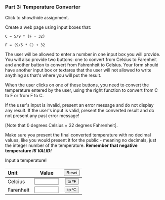 ### Part 3: Temperature Converter

<p id="flip">Click to show/hide assignment.</p>
<div id="panel">

Create a web page using input boxes that:  
  
`C = 5/9 * (F - 32)`   
  
`F = (9/5 * C) + 32`  
  
The user will be allowed to enter a number in one input box you will provide. You will also provide two buttons: one to convert from Celsius to Farenheit and another button to convert from Fahrenheit to Celsius. Your form should have another input box or textarea that the user will not allowed to write anything as that's where you will put the result.

When the user clicks on one of those buttons, you need to convert the temperature entered by the user, using the right function to convert from C to F or from F to C.

If the user's input is invalid, present an error message and do not display any result. If the user's input is valid, present the converted result and do not present any past error message!

[Note that 0 degrees Celsius = 32 degrees Fahrenheit].

Make sure you present the final converted temperature with no decimal values, like you would present it for the public - meaning no decimals, just the integer number of the temperature. **Remember that negative temperature *IS VALID!***

</div>
<section>
<form name="myform">

Input a temperature!

| Unit      |                                                        Value                                                        |                  <input type="button" value="Reset" id="reset">                   |
| :-------- | :-----------------------------------------------------------------------------------------------------------------: | :-------------------------------------------------------------------------------: |
| Celcius   |   <input type="number" id="celcius" name="celcius" min="-1000" max="1000" required>  | <input type="button" class="button-primary" onclick="calc('ctof')" value="to ºF"> |
| Farenheit | <input type="number" id="farenheit" name="farenheit" min="-1000" max="1000" required>| <input type="button" class="button-primary" onclick="calc('ftoc')" value="to ºC"> |

<div id="messages"></div>
<br>
</form>
</section>

<script>
const displayResults = (message = "", celcius = 0, farenheit = 32) => {
        $("#messages").text(message);
        document.forms["myform"].elements["celcius"].value = (celcius.toFixed(0));
        document.forms["myform"].elements["farenheit"].value = (farenheit.toFixed(0));
}

function calc(direction){
    const errMessage = "You have to enter a numeric value.";

    let temp = {
        "celcius": parseFloat(document.forms["myform"].elements["celcius"].value),
        "farenheit": parseFloat(document.forms["myform"].elements["farenheit"].value),
        "tof": () => ((9/5) * temp.celcius) + 32,
        "toc": () => (5/9) * (temp.farenheit - 32)
    }
    
    if (direction == "ctof") {
        Number.isNaN(temp.celcius)
        ? displayResults(errMessage, NaN, NaN)
        : displayResults("", temp.celcius, temp.tof());
    } else if (direction == "ftoc") {
        Number.isNaN(temp.farenheit)
        ? displayResults(errMessage, NaN, NaN)
        : displayResults("", temp.toc(), temp.farenheit);
    }
}

window.addEventListener('load', function () {
    displayResults();
    $('#reset').click(function(){
        displayResults("", 0, 32);
    });
    $('#farenheit, #celcius').focusin(function() {
		$(this).css('background-color','whitesmoke');
    });
    $('#farenheit, #celcius').focusout(function() {
		$(this).css('background-color','');
    });
});        
</script>
